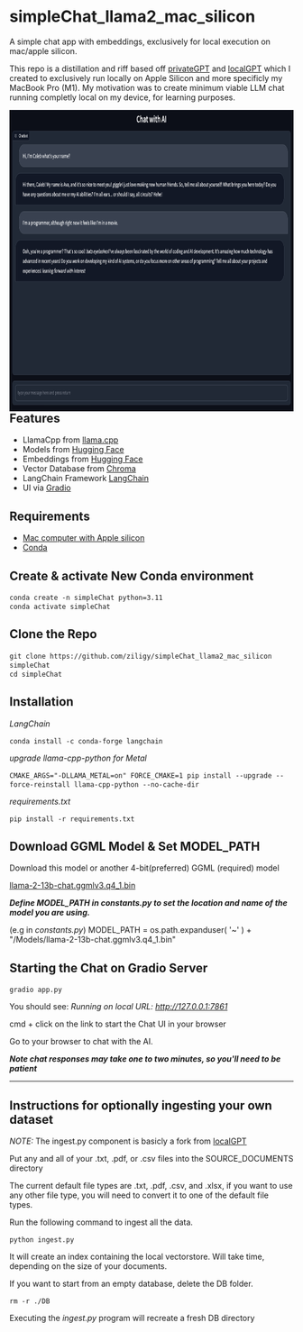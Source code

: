 # simpleChat_llama2_mac_silicon
A simple chat app with embeddings, exclusively for local execution on mac/apple silicon. 

This repo is a distillation and riff based off [privateGPT](https://github.com/imartinez/privateGPT) and [localGPT](https://github.com/PromtEngineer/localGPT) which I created to exclusively run locally on Apple Silicon and more specificly my MacBook Pro (M1). My motivation was to create minimum viable LLM chat running completly local on my device, for learning purposes.

<img src="https://github.com/ziligy/simpleChat_llama2_mac_silicon/blob/main/example/example_chat_screen.png" alt="SimpleChat by ziligy" height="535" align="left">

## Features
- LlamaCpp from [llama.cpp](https://github.com/ggerganov/llama.cpp)
- Models from [Hugging Face](https://huggingface.co)
- Embeddings from [Hugging Face](https://huggingface.co)
- Vector Database from [Chroma](https://www.trychroma.com)
- LangChain Framework [LangChain](https://python.langchain.com/docs/get_started/introduction.html)
- UI via [Gradio](https://www.gradio.app)

## Requirements
- [Mac computer with Apple silicon](https://support.apple.com/en-us/HT211814)
- [Conda](https://docs.conda.io/projects/conda/en/latest/user-guide/install/macos.html) 

## Create & activate New Conda environment

```shell
conda create -n simpleChat python=3.11
conda activate simpleChat
```

## Clone the Repo

```shell
git clone https://github.com/ziligy/simpleChat_llama2_mac_silicon simpleChat
cd simpleChat
```

## Installation

*LangChain*
```shell
conda install -c conda-forge langchain 
```

*upgrade llama-cpp-python for Metal*

```shell
CMAKE_ARGS="-DLLAMA_METAL=on" FORCE_CMAKE=1 pip install --upgrade --force-reinstall llama-cpp-python --no-cache-dir
```

*requirements.txt*

```shell
pip install -r requirements.txt
```

## Download GGML Model & Set MODEL_PATH

Download this model or another 4-bit(preferred) GGML (required) model

[llama-2-13b-chat.ggmlv3.q4_1.bin](https://huggingface.co/TheBloke/Llama-2-13B-chat-GGML/blob/main/llama-2-13b-chat.ggmlv3.q4_1.bin)

***Define MODEL_PATH in *constants.py* to set the location and name of the model you are using.***

(e.g in *constants.py*) MODEL_PATH = os.path.expanduser( '~' ) + "/Models/llama-2-13b-chat.ggmlv3.q4_1.bin"


## Starting the Chat on Gradio Server

```shell
gradio app.py
```

You should see:
*Running on local URL:  http://127.0.0.1:7861*

cmd + click on the link to start the Chat UI in your browser

Go to your browser to chat with the AI.

***Note chat responses may take one to two minutes, so you'll need to be patient***

___

## Instructions for optionally ingesting your own dataset

*NOTE:* The ingest.py component is basicly a fork from [localGPT](https://github.com/PromtEngineer/localGPT) 

Put any and all of your .txt, .pdf, or .csv files into the SOURCE_DOCUMENTS directory

The current default file types are .txt, .pdf, .csv, and .xlsx, if you want to use any other file type, you will need to convert it to one of the default file types.

Run the following command to ingest all the data.

```shell
python ingest.py
```

It will create an index containing the local vectorstore. Will take time, depending on the size of your documents. 

If you want to start from an empty database, delete the DB folder. 

```shell
rm -r ./DB
```

Executing the *ingest.py* program will recreate a fresh DB directory 
